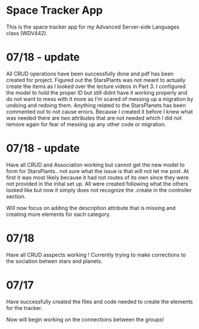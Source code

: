 # Space Tracker App

This is the space tracker app for my Advanced Server-side Languages class (WDV442).

# 07/18 - update
All CRUD operations have been successfully done and pdf has been created for project. Figured out the StarsPlants was not meant to actually create the items as I looked over the lecture videos in Part 3. I configured the model to hold the proper ID but still didnt have it working properly and do not want to mess with it more as I'm scared of messing up a migration by undoing and redoing them. Anything related to the StarsPlanets has been commented out to not cause errors. Because I created it before I knew what was needed there are two attributes that are not needed which I did not remove again for fear of messing up any other code or migration. 


# 07/18 - update
Have all CRUD and Association working but cannot get the new model to form for StarsPlants.. not sure what the issue is that will not let me post. At first it was most likely because it had not routes of its own since they were not provided in the inital set up. All were created following what the others looked like but now it simply does not recognize the .create in the controller section. 

Will now focus on adding the description attribute that is missing and creating more elements for each category. 

# 07/18 
Have all CRUD asspects working !
Currently trying to make corrections to the sociation betwen stars and planets. 

# 07/17
Have successfully created the files and code needed to create the elements for the tracker.

Now will begin working on the connections between the groups!